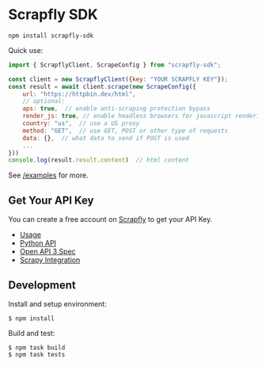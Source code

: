 # Scrapfly SDK

`npm install scrapfly-sdk`

Quick use:

```javascript
import { ScrapflyClient, ScrapeConfig } from "scrapfly-sdk";

const client = new ScrapflyClient({key: "YOUR SCRAPFLY KEY"});
const result = await client.scrape(new ScrapeConfig({
    url: "https://httpbin.dev/html",
    // optional:
    aps: true,  // enable anti-scraping protection bypass
    render_js: true, // enable headless browsers for javascript rendering
    country: "us",  // use a US proxy
    method: "GET",  // use GET, POST or other type of requests
    data: {},  // what data to send if POST is used
    ...
}))
console.log(result.result.content)  // html content
```

See [/examples](./examples/) for more.

## Get Your API Key

You can create a free account on [Scrapfly](https://scrapfly.io/register) to get your API Key.

* [Usage](https://scrapfly.io/docs/sdk/python)
* [Python API](https://scrapfly.github.io/python-scrapfly/scrapfly)
* [Open API 3 Spec](https://scrapfly.io/docs/openapi#get-/scrape) 
* [Scrapy Integration](https://scrapfly.io/docs/sdk/scrapy)

## Development

Install and setup environment:

```shell
$ npm install
```

Build and test:

```shell
$ npm task build
$ npm task tests
```